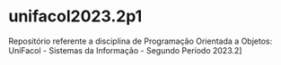 # unifacol2023.2p1
Repositório referente a disciplina de Programação Orientada a Objetos: UniFacol - Sistemas da Informação - Segundo Período 2023.2]
